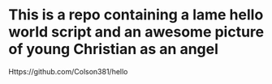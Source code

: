 # This is a repo containing a lame hello world script and an awesome picture of young Christian as an angel
Https://github.com/Colson381/hello